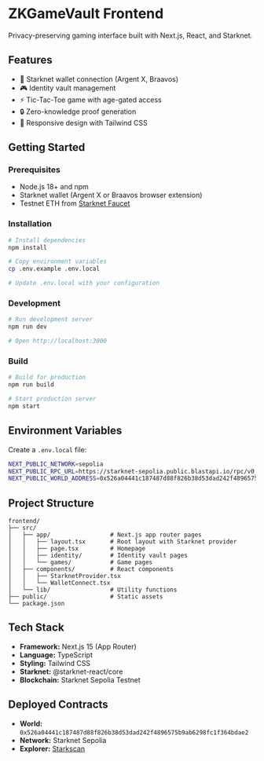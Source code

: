 # ZKGameVault Frontend

Privacy-preserving gaming interface built with Next.js, React, and Starknet.

## Features

- 🔐 Starknet wallet connection (Argent X, Braavos)
- 🎮 Identity vault management
- ⚡ Tic-Tac-Toe game with age-gated access
- 🔒 Zero-knowledge proof generation
- 📱 Responsive design with Tailwind CSS

## Getting Started

### Prerequisites

- Node.js 18+ and npm
- Starknet wallet (Argent X or Braavos browser extension)
- Testnet ETH from [Starknet Faucet](https://starknet-faucet.vercel.app/)

### Installation

```bash
# Install dependencies
npm install

# Copy environment variables
cp .env.example .env.local

# Update .env.local with your configuration
```

### Development

```bash
# Run development server
npm run dev

# Open http://localhost:3000
```

### Build

```bash
# Build for production
npm run build

# Start production server
npm start
```

## Environment Variables

Create a `.env.local` file:

```bash
NEXT_PUBLIC_NETWORK=sepolia
NEXT_PUBLIC_RPC_URL=https://starknet-sepolia.public.blastapi.io/rpc/v0_8
NEXT_PUBLIC_WORLD_ADDRESS=0x526a04441c187487d88f826b38d53dad242f4896575b9ab6298fc1f364bdae2
```

## Project Structure

```
frontend/
├── src/
│   ├── app/                 # Next.js app router pages
│   │   ├── layout.tsx       # Root layout with Starknet provider
│   │   ├── page.tsx         # Homepage
│   │   ├── identity/        # Identity vault pages
│   │   └── games/           # Game pages
│   ├── components/          # React components
│   │   ├── StarknetProvider.tsx
│   │   └── WalletConnect.tsx
│   └── lib/                 # Utility functions
├── public/                  # Static assets
└── package.json
```

## Tech Stack

- **Framework:** Next.js 15 (App Router)
- **Language:** TypeScript
- **Styling:** Tailwind CSS
- **Starknet:** @starknet-react/core
- **Blockchain:** Starknet Sepolia Testnet

## Deployed Contracts

- **World:** `0x526a04441c187487d88f826b38d53dad242f4896575b9ab6298fc1f364bdae2`
- **Network:** Starknet Sepolia
- **Explorer:** [Starkscan](https://sepolia.starkscan.io/)
